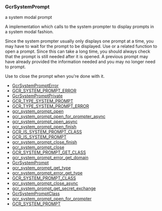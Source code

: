### GcrSystemPrompt

a system modal prompt

 A [](GcrPrompt) implementation which calls to the system prompter to
 display prompts in a system modal fashion.

 Since the system prompter usually only displays one prompt at a time, you
 may have to wait for the prompt to be displayed. Use [](gcr_system_prompt_open)
 or a related function to open a prompt. Since this can take a long time, you
 should always check that the prompt is still needed after it is opened. A
 previous prompt may have already provided the information needed and you
 may no longer need to prompt.

 Use [](gcr_system_prompt_close) to close the prompt when you're done with it.

* [GcrSystemPromptError]()
* [GCR_SYSTEM_PROMPT_ERROR]()
* [GcrSystemPromptPrivate]()
* [GCR_TYPE_SYSTEM_PROMPT]()
* [GCR_TYPE_SYSTEM_PROMPT_ERROR]()
* [gcr_system_prompt_open]()
* [gcr_system_prompt_open_for_prompter_async]()
* [gcr_system_prompt_open_async]()
* [gcr_system_prompt_open_finish]()
* [GCR_IS_SYSTEM_PROMPT_CLASS]()
* [GCR_IS_SYSTEM_PROMPT]()
* [gcr_system_prompt_close_finish]()
* [gcr_system_prompt_close]()
* [GCR_SYSTEM_PROMPT_GET_CLASS]()
* [gcr_system_prompt_error_get_domain]()
* [GcrSystemPrompt]()
* [gcr_system_prompt_get_type]()
* [gcr_system_prompt_error_get_type]()
* [GCR_SYSTEM_PROMPT_CLASS]()
* [gcr_system_prompt_close_async]()
* [gcr_system_prompt_get_secret_exchange]()
* [GcrSystemPromptClass]()
* [gcr_system_prompt_open_for_prompter]()
* [GCR_SYSTEM_PROMPT]()
